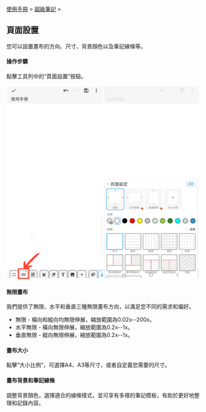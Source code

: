 [使用手冊](/dragonnest/drawnote/manual/zh-tw) > [超級筆記](/dragonnest/drawnote/manual/zh/super_note) >

頁面設置
---
您可以設置畫布的方向、尺寸、背景顏色以及筆記線條等。

#### 操作步驟

點擊工具列中的“頁面設置”按鈕。

![](imgs/page_settings1.png)

#### 無限畫布

我們提供了無限、水平和垂直三種無限畫布方向，以滿足您不同的需求和偏好。

- 無限 - 橫向和縱向均無限伸展，縮放範圍為0.02x--200x。
- 水平無限 - 橫向無限伸展，縮放範圍為0.2x--1x。
- 垂直無限 - 縱向無限伸展，縮放範圍為0.2x--1x。

#### 畫布大小

點擊“大小比例”，可選擇A4、A3等尺寸，或者自定義您需要的尺寸。

#### 畫布背景和筆記線條

調整背景顏色，選擇適合的線條樣式，並可享有多樣的筆記模板，有助於更好地整理和記錄內容。